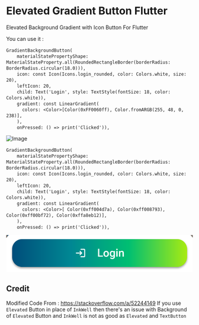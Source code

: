 # Elevated Gradient Button Flutter
Elevated Background Gradient with Icon Button For Flutter


You can use it :

```
GradientBackgroundButton(
    materialStatePropertyShape: MaterialStateProperty.all(RoundedRectangleBorder(borderRadius: BorderRadius.circular(18.0))),
    icon: const Icon(Icons.login_rounded, color: Colors.white, size: 20),
    leftIcon: 20,
    child: Text('Login', style: TextStyle(fontSize: 18, color: Colors.white)),
    gradient: const LinearGradient(
      colors: <Color>[Color(0xFF0060ff), Color.fromARGB(255, 48, 0, 238)],
    ),
    onPressed: () => print('Clicked')),
```
![Image](https://github.com/coderscoding/Gradient-Button-Flutter/blob/main/screen_.png?raw=true)

```
GradientBackgroundButton(
    materialStatePropertyShape: MaterialStateProperty.all(RoundedRectangleBorder(borderRadius: BorderRadius.circular(18.0))),
    icon: const Icon(Icons.login_rounded, color: Colors.white, size: 20),
    leftIcon: 20,
    child: Text('Login', style: TextStyle(fontSize: 18, color: Colors.white)),
    gradient: const LinearGradient(
      colors: <Color>[ Color(0xff004d7a), Color(0xff008793), Color(0xff00bf72), Color(0xffa8eb12)],
    ),
    onPressed: () => print('Clicked')),
```
![Image](screen_1.png)

## Credit

Modified Code From : https://stackoverflow.com/a/52244149
If you use `Elevated` Button in place of `InkWell` then there's an issue with Background of `Elevated` Button and `InkWell` is not as good as `Elevated` and `TextButton`
